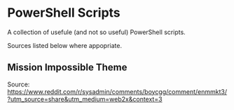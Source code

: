 # PowerShell Scripts
A collection of usefule (and not so useful) PowerShell scripts.

Sources listed below where appopriate.

## Mission Impossible Theme
Source: https://www.reddit.com/r/sysadmin/comments/boycgg/comment/enmmkt3/?utm_source=share&utm_medium=web2x&context=3
